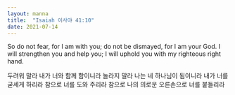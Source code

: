 ```yaml
---
layout: manna
title:  "Isaiah 이사야 41:10"
date: 2021-07-14
---
```

So do not fear, for I am with you;
    do not be dismayed, for I am your God.
I will strengthen you and help you;
    I will uphold you with my righteous right hand.

두려워 말라 내가 너와 함께 함이니라 놀라지 말라 나는 네 하나님이 됨이니라 내가 너를 굳세게 하리라 참으로 너를 도와 주리라 참으로 나의 의로운 오른손으로 너를 붙들리라
